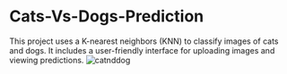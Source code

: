 # Cats-Vs-Dogs-Prediction

This project uses a K-nearest neighbors (KNN) to classify images of cats and dogs. It includes a user-friendly interface for uploading images and viewing predictions.
![catnddog](https://github.com/user-attachments/assets/a3b55cda-04da-4a33-bcdc-b271da813059)
